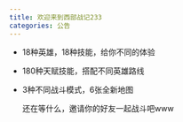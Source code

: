 ```yaml
---
title: 欢迎来到西部战记233
categories: 公告
---
```


- 18种英雄，18种技能，给你不同的体验

- 180种天赋技能，搭配不同英雄路线

- 3种不同战斗模式，6张全新地图

  还在等什么，邀请你的好友一起战斗吧www